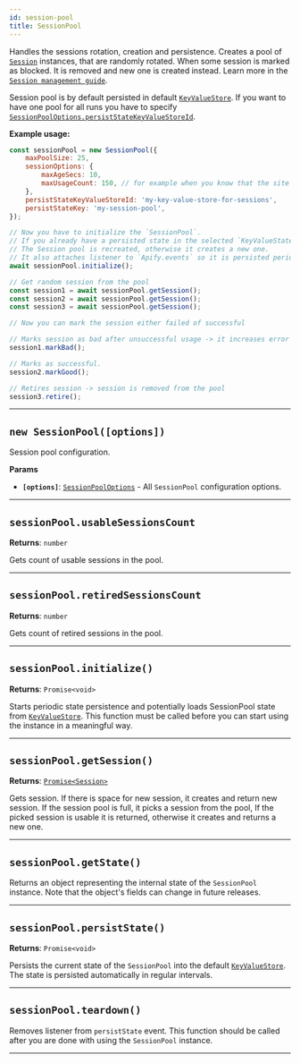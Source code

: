 ```yaml
---
id: session-pool
title: SessionPool
---
```


<a name="sessionpool"></a>

Handles the sessions rotation, creation and persistence. Creates a pool of [`Session`](/docs/api/session) instances, that are randomly rotated. When
some session is marked as blocked. It is removed and new one is created instead. Learn more in the
[`Session management guide`](/docs/guides/session-management).

Session pool is by default persisted in default [`KeyValueStore`](/docs/api/key-value-store). If you want to have one pool for all runs you have to
specify [`SessionPoolOptions.persistStateKeyValueStoreId`](/docs/typedefs/session-pool-options#persiststatekeyvaluestoreid).

**Example usage:**

```javascript
const sessionPool = new SessionPool({
    maxPoolSize: 25,
    sessionOptions: {
        maxAgeSecs: 10,
        maxUsageCount: 150, // for example when you know that the site blocks after 150 requests.
    },
    persistStateKeyValueStoreId: 'my-key-value-store-for-sessions',
    persistStateKey: 'my-session-pool',
});

// Now you have to initialize the `SessionPool`.
// If you already have a persisted state in the selected `KeyValueState`.
// The Session pool is recreated, otherwise it creates a new one.
// It also attaches listener to `Apify.events` so it is persisted periodically and not after every change.
await sessionPool.initialize();

// Get random session from the pool
const session1 = await sessionPool.getSession();
const session2 = await sessionPool.getSession();
const session3 = await sessionPool.getSession();

// Now you can mark the session either failed of successful

// Marks session as bad after unsuccessful usage -> it increases error count (soft retire)
session1.markBad();

// Marks as successful.
session2.markGood();

// Retires session -> session is removed from the pool
session3.retire();
```

---

<a name="exports.sessionpool"></a>

## `new SessionPool([options])`

Session pool configuration.

**Params**

-   **`[options]`**: [`SessionPoolOptions`](/docs/typedefs/session-pool-options) - All `SessionPool` configuration options.

---

<a name="usablesessionscount"></a>

## `sessionPool.usableSessionsCount`

**Returns**: `number`

Gets count of usable sessions in the pool.

---

<a name="retiredsessionscount"></a>

## `sessionPool.retiredSessionsCount`

**Returns**: `number`

Gets count of retired sessions in the pool.

---

<a name="initialize"></a>

## `sessionPool.initialize()`

**Returns**: `Promise<void>`

Starts periodic state persistence and potentially loads SessionPool state from [`KeyValueStore`](/docs/api/key-value-store). This function must be
called before you can start using the instance in a meaningful way.

---

<a name="getsession"></a>

## `sessionPool.getSession()`

**Returns**: [`Promise<Session>`](/docs/api/session)

Gets session. If there is space for new session, it creates and return new session. If the session pool is full, it picks a session from the pool, If
the picked session is usable it is returned, otherwise it creates and returns a new one.

---

<a name="getstate"></a>

## `sessionPool.getState()`

Returns an object representing the internal state of the `SessionPool` instance. Note that the object's fields can change in future releases.

---

<a name="persiststate"></a>

## `sessionPool.persistState()`

**Returns**: `Promise<void>`

Persists the current state of the `SessionPool` into the default [`KeyValueStore`](/docs/api/key-value-store). The state is persisted automatically in
regular intervals.

---

<a name="teardown"></a>

## `sessionPool.teardown()`

Removes listener from `persistState` event. This function should be called after you are done with using the `SessionPool` instance.

---
